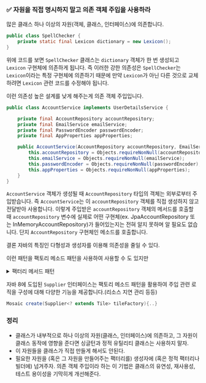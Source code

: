 ### ✅ 자원을 직접 명시하지 말고 의존 객체 주입을 사용하라

많은 클래스 하나 이상의 자원(객체, 클래스, 인터페이스)에 의존합니다. 
```java
public class SpellChecker {
    private static final Lexicon dictionary = new Lexicon();
}
```
위에 코드를 보면 `SpellChecker` 클래스는 `dictionary` 객체가 한 번 생성되고 `Lexicon` 구현체에 의존하게 됩니다. 
즉 이러한 강한 의존성은 `SpellChecker`는 `Lexicon`이라는 특정 구현체에 의존하기 때문에 만약 `Lexicon`가 아닌 다른 것으로 교체하려면 `Lexicon` 관련 코드를 수정해야 됩니다.

이런 의존성 높은 설계를 낮게 해주는게 의존 객체 주입입니다. 

```java
public class AccountService implements UserDetailsService {

    private final AccountRepository accountRepository;
    private final EmailService emailService;
    private final PasswordEncoder passwordEncoder;
    private final AppProperties appProperties;

    public AccountService(AccountRepository accountRepository, EmailService emailService, PasswordEncoder passwordEncoder, AppProperties appProperties) {
        this.accountRepository = Objects.requireNonNull(accountRepository);
        this.emailService = Objects.requireNonNull(emailService);
        this.passwordEncoder = Objects.requireNonNull(passwordEncoder);
        this.appProperties = Objects.requireNonNull(appProperties);
    }
}
```
`AccountService` 객체가 생성될 때 `AccountRepository` 타입의 객체는 외부로부터 주입받습니다. 
즉 `AccountService`는 이 `accountRepository` 객체를 직접 생성하지 않고 전달받아 사용합니다.
이렇게 주입받은 `accountRepository` 객체의 메서드를 호출할 때 
`accountRepository` 변수에 실제로 어떤 구현체(ex. JpaAccountRepository 또는 InMemoryAccountRepository)가 
들어있는지는 전혀 알지 못하며 알 필요도 없습니다. 
단지 `AccountRepository` 구현체인 메소드를 호출합니다.

결론 자바의 특징인 다형성과 생성자를 이용해 의존성을 줄일 수 있다.

이런 패턴을 팩토리 메소드 패턴을 사용하여 사용할 수 도 있지만 

<details>
    <summary>팩터리 메서드 패턴</summary>
<div markdown="1">

```java

    public class Book2 {
    
        private String name;
        private String author;
        private String publisher;
    
        // private 이용하여 외부에서 생성자 호출 차단
        private Book2(String name, String author, String publisher) {
            this.name = name;
            this.author = author;
            this.publisher = publisher;
        }
    
        // 정적 팩터리 메소드
        public static Book2 createBookByName(String name) {
            return new Book2(name, null, null);
        }
    
    
        // 정적 팩토리 메소드
        public static Book2 createBookByAuthor(String author) {
            return new Book2(null, author, null);
        }
    }
```

</div>
</details>

자바 8에 도입된 `Supplier` 인터페이스는 팩토리 메소드 패턴을 활용하여 주입 관련 로직을 구성에 대해 다양한 기능을 제공합니다.(리소스 지연 관리 등등)
```java
Mosaic create(Supplier<? extends Tile> tileFactory){..}
```

### 정리
* 클래스가 내부적으로 하나 이상의 자원(클래스, 인터페이스)에 의존하고, 그 자원이 클래스 동작에 영향을 준다면 싱글턴과 정적 유틸리티 클래스는 사용하지 말자.
* 이 자원들을 클래스가 직접 만들게 해서도 안된다.
* 필요한 자원을 (혹은 그 자원을 만들어주는 팩터리를) 생성자에 (혹은 정적 팩터리나 빌더에) 넘겨주자. 의존 객체 주입이라 하는 이 기법은 클래스의 유연성, 재사용성, 테스트 용이성을 기막히게 개선해준다.